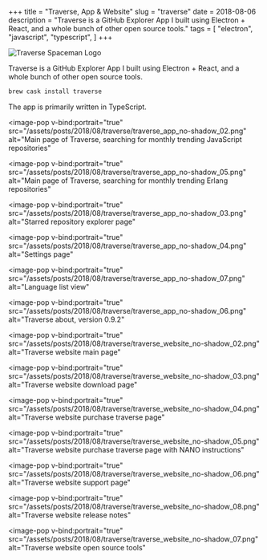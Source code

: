 +++
title = "Traverse, App & Website"
slug = "traverse"
date = 2018-08-06
description = "Traverse is a GitHub Explorer App I built using Electron + React, and a whole bunch of other open source tools."
tags = [
    "electron",
    "javascript",
    "typescript",
]
+++

![Traverse Spaceman Logo](/assets/posts/2018/08/traverse/pointing_0.5x.png)

Traverse is a GitHub Explorer App I built using Electron + React, and a whole bunch of other open source tools.

```bash
brew cask install traverse
```

The app is primarily written in TypeScript.

<image-pop
    v-bind:portrait="true"
    src="/assets/posts/2018/08/traverse/traverse_app_no-shadow_02.png"
    alt="Main page of Traverse, searching for monthly trending JavaScript repositories"
></image-pop>

<image-pop
    v-bind:portrait="true"
    src="/assets/posts/2018/08/traverse/traverse_app_no-shadow_05.png"
    alt="Main page of Traverse, searching for monthly trending Erlang repositories"
></image-pop>

<image-pop
    v-bind:portrait="true"
    src="/assets/posts/2018/08/traverse/traverse_app_no-shadow_03.png"
    alt="Starred repository explorer page"
></image-pop>

<image-pop
    v-bind:portrait="true"
    src="/assets/posts/2018/08/traverse/traverse_app_no-shadow_04.png"
    alt="Settings page"
></image-pop>

<image-pop
    v-bind:portrait="true"
    src="/assets/posts/2018/08/traverse/traverse_app_no-shadow_07.png"
    alt="Language list view"
></image-pop>

<image-pop
    v-bind:portrait="true"
    src="/assets/posts/2018/08/traverse/traverse_app_no-shadow_06.png"
    alt="Traverse about, version 0.9.2"
></image-pop>

<image-pop
    v-bind:portrait="true"
    src="/assets/posts/2018/08/traverse/traverse_website_no-shadow_02.png"
    alt="Traverse website main page"
></image-pop>

<image-pop
    v-bind:portrait="true"
    src="/assets/posts/2018/08/traverse/traverse_website_no-shadow_03.png"
    alt="Traverse website download page"
></image-pop>

<image-pop
    v-bind:portrait="true"
    src="/assets/posts/2018/08/traverse/traverse_website_no-shadow_04.png"
    alt="Traverse website purchase traverse page"
></image-pop>

<image-pop
    v-bind:portrait="true"
    src="/assets/posts/2018/08/traverse/traverse_website_no-shadow_05.png"
    alt="Traverse website purchase traverse page with NANO instructions"
></image-pop>

<image-pop
    v-bind:portrait="true"
    src="/assets/posts/2018/08/traverse/traverse_website_no-shadow_06.png"
    alt="Traverse website support page"
></image-pop>

<image-pop
    v-bind:portrait="true"
    src="/assets/posts/2018/08/traverse/traverse_website_no-shadow_08.png"
    alt="Traverse website release notes"
></image-pop>

<image-pop
    v-bind:portrait="true"
    src="/assets/posts/2018/08/traverse/traverse_website_no-shadow_07.png"
    alt="Traverse website open source tools"
></image-pop>

